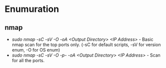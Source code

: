 # Enumuration

## nmap
* *sudo nmap -sC -sV -O -oA \<Output Directory\> \<IP Address\>* - Basic nmap scan for the top ports only. (-sC for default scripts, -sV for version enum, -O for OS enum)
* *sudo nmap -sC -sV -O -p- -oA \<Output Directory\> \<IP Address\>* - Scan for all the ports.
